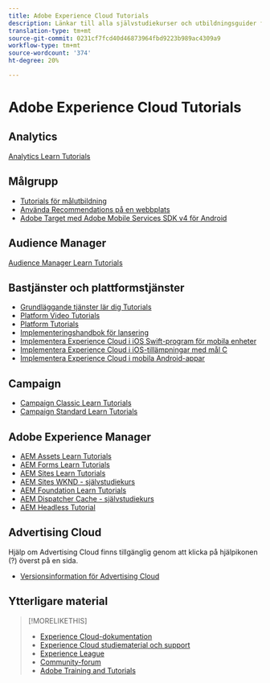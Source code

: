 ```yaml
---
title: Adobe Experience Cloud Tutorials
description: Länkar till alla självstudiekurser och utbildningsguider för Experience Cloud
translation-type: tm+mt
source-git-commit: 0231cf7fcd40d46873964fbd9223b989ac4309a9
workflow-type: tm+mt
source-wordcount: '374'
ht-degree: 20%

---
```



# Adobe Experience Cloud Tutorials

## Analytics 

[Analytics Learn Tutorials](https://docs.adobe.com/content/help/en/analytics-learn/tutorials/overview.html)

## Målgrupp

* [Tutorials för målutbildning](https://docs.adobe.com/content/help/en/target-learn/tutorials/overview.html)
* [Använda Recommendations på en webbplats](https://docs.adobe.com/content/help/en/target-learn/recommendations-in-a-website/overview.html)
* [Adobe Target med Adobe Mobile Services SDK v4 för Android](https://docs.adobe.com/content/help/en/target-learn/mobile-sdk-v4-android/overview.html)

## Audience Manager

[Audience Manager Learn Tutorials](https://docs.adobe.com/content/help/en/audience-manager-learn/tutorials/overview.html)

## Bastjänster och plattformstjänster

* [Grundläggande tjänster lär dig Tutorials](https://docs.adobe.com/content/help/en/core-services-learn/tutorials/overview.html)
* [Platform Video Tutorials](https://docs.adobe.com/content/help/sv-SE/platform-learn/tutorials/overview.html)
* [Platform Tutorials](https://docs.adobe.com/content/help/en/experience-platform/tutorials/home.html)
* [Implementeringshandbok för lansering](https://docs.adobe.com/content/help/en/core-services-learn/implementing-in-websites-with-launch/index.html)
* [Implementera Experience Cloud i iOS Swift-program för mobila enheter](https://docs.adobe.com/content/help/en/core-services-learn/implementing-in-mobile-ios-swift-apps-with-launch/index.html)
* [Implementera Experience Cloud i iOS-tillämpningar med mål C](https://docs.adobe.com/content/help/en/core-services-learn/implementing-in-mobile-ios-objective-c-apps-with-launch/index.html)
* [Implementera Experience Cloud i mobila Android-appar](https://docs.adobe.com/content/help/en/core-services-learn/implementing-in-mobile-android-apps-with-launch/index.html)

## Campaign

* [Campaign Classic Learn Tutorials](https://docs.adobe.com/content/help/sv-SE/campaign-classic-learn/tutorials/overview.html)
* [Campaign Standard Learn Tutorials](https://docs.adobe.com/content/help/sv-SE/campaign-standard-learn/tutorials/overview.html)

## Adobe Experience Manager

* [AEM Assets Learn Tutorials](https://docs.adobe.com/content/help/en/experience-manager-learn/assets/overview.html)
* [AEM Forms Learn Tutorials](https://docs.adobe.com/content/help/en/experience-manager-learn/forms/overview.html)
* [AEM Sites Learn Tutorials](https://docs.adobe.com/content/help/en/experience-manager-learn/sites/overview.html)
* [AEM Sites WKND - självstudiekurs](https://docs.adobe.com/content/help/en/experience-manager-learn/getting-started-wknd-tutorial-develop/overview.html)
* [AEM Foundation Learn Tutorials](https://docs.adobe.com/content/help/en/experience-manager-learn/assets/overview.html)
* [AEM Dispatcher Cache - självstudiekurs](https://docs.adobe.com/content/help/en/experience-manager-learn/dispatcher-tutorial/overview.html)
* [AEM Headless Tutorial](https://docs.adobe.com/content/help/en/experience-manager-learn/getting-started-with-aem-headless/overview.html)

## Advertising Cloud

Hjälp om Advertising Cloud finns tillgänglig genom att klicka på hjälpikonen (?) överst på en sida.

* [Versionsinformation för Advertising Cloud](https://docs.adobe.com/content/help/en/release-notes/experience-cloud/current.html#adcloud)

## Ytterligare material

>[!MORELIKETHIS]
>
>* [Experience Cloud-dokumentation](https://docs.adobe.com/content/help/en/experience-cloud/user-guides/home.html)
>* [Experience Cloud studiematerial och support](https://helpx.adobe.com/se/support/experience-cloud.html)
>* [Experience League](https://experienceleague.adobe.com/)
>* [Community-forum](https://forums.adobe.com/community/experience-cloud/)
>* [Adobe Training and Tutorials](https://helpx.adobe.com/se/learning.html?promoid=KAUDK)

